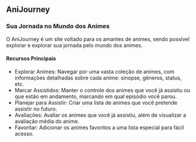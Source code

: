 ## AniJourney

### Sua Jornada no Mundo dos Animes

O AniJourney é um site voltado para os amantes de animes, sendo possível explorar e explorar sua jornada pelo mundo dos animes.

#### Recursos Principais

- Explorar Animes: Navegar por uma vasta coleção de animes, com informações detalhadas sobre cada anime: sinopse, gêneros, status, etc.
- Marcar Assistidos: Manter o controle dos animes que você já assistiu ou que estão em andamento, marcando em qual episódio você parou.
- Planejar para Assistir: Criar uma lista de animes que você pretende assistir no futuro.
- Avaliações: Avaliar os animes que você já assistiu, além de visualizar a avaliação média do anime.
- Favoritar: Adicionar os animes favoritos a uma lista especial para fácil acesso.
